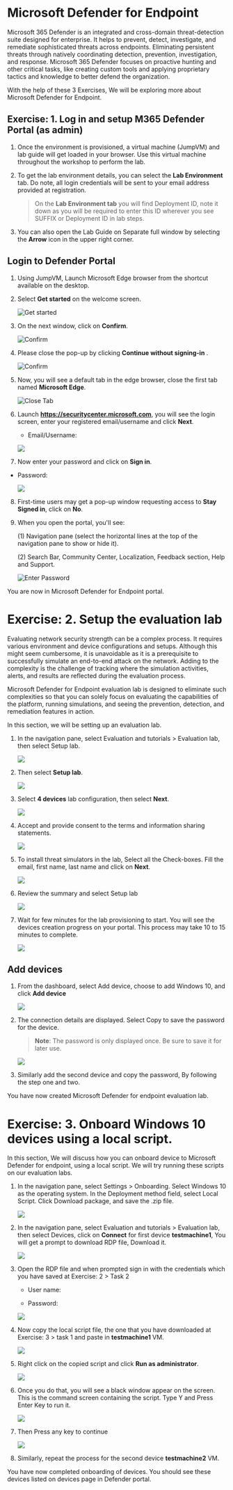 # Microsoft Defender for Endpoint

Microsoft 365 Defender is an integrated and cross-domain threat-detection suite designed for enterprise. It helps to prevent, detect, investigate, and remediate sophisticated threats across endpoints. Eliminating persistent threats through natively coordinating detection, prevention, investigation, and response. Microsoft 365 Defender focuses on proactive hunting and other critical tasks, like creating custom tools and applying proprietary tactics and knowledge to better defend the organization.

With the help of these 3 Exercises, We will be exploring more about Microsoft Defender for Endpoint.


## Exercise: 1. Log in and setup M365 Defender Portal (as admin)

 
 

1. Once the environment is provisioned, a virtual machine (JumpVM) and lab guide will get loaded in your browser. Use this virtual machine throughout the workshop to perform the lab. 

 
 

2. To get the lab environment details, you can select the **Lab Environment** tab. Do note, all login credentials will be sent to your email address provided at registration. 

  

    > On the **Lab Environment tab** you will find Deployment ID, note it down as you will be required to enter this ID wherever you see SUFFIX or Deployment ID in lab steps.

  

3. You can also open the Lab Guide on Separate full window by selecting the **Arrow** icon in the upper right corner.

  

## Login to Defender Portal





1.	Using JumpVM, Launch Microsoft Edge browser from the shortcut available on the desktop.

    

2. Select **Get started** on the welcome screen. 

 
 

   ![](images/edge-get-started-window.png "Get started")

    

3. On the next window, click on **Confirm**.  

 
 

   ![](./images/edge-confirm.png "Confirm") 

    

4. Please close the pop-up by clicking **Continue without signing-in** . 

 
 

   ![](images/edge-continue.png "Confirm") 

    

5. Now, you will see a default tab in the edge browser, close the first tab named **Microsoft Edge**.  

 
 

   ![](images/close-tab.png "Close Tab") 

    


6. Launch **https://securitycenter.microsoft.com**, you will see the login screen, enter your registered email/username and click **Next**. 

   * Email/Username: <inject key="AzureAdUserEmail"></inject>

    


   ![](images/azure-login-enter-email.png)

      

7.	Now enter your password and click on **Sign in**.

   * Password: <inject key="AzureAdUserEmail"></inject>

    


      ![](images/azure-login-enter-password1.png)

      

8.	First-time users may get a pop-up window requesting access to **Stay Signed in**, click on **No**.






9. When you open the portal, you'll see:

   (1) Navigation pane (select the horizontal lines at the top of the navigation pane to show or hide it).

   (2) Search Bar, Community Center, Localization, Feedback section, Help and Support.




     ![](images/defender-dashboard.png "Enter Password")

You are now in Microsoft Defender for Endpoint portal. 

# Exercise: 2. Setup the evaluation lab
Evaluating network security strength can be a complex process. It requires various environment and device configurations and setups. Although this might seem cumbersome, it is unavoidable as it is a prerequisite to successfully simulate an end-to-end attack on the network. Adding to the complexity is the challenge of tracking where the simulation activities, alerts, and results are reflected during the evaluation process.

Microsoft Defender for Endpoint evaluation lab is designed to eliminate such complexities so that you can solely focus on evaluating the capabilities of the platform, running simulations, and seeing the prevention, detection, and remediation features in action.

In this section, we will be setting up an evaluation lab.

1. In the navigation pane, select Evaluation and tutorials > Evaluation lab, then select Setup lab.






   ![](images/navigateevaluation-lab.png)







2. Then select **Setup lab**.





   ![](images/evaluation-lab-setup.png)






3. Select **4 devices** lab configuration, then select **Next**.





   ![](images/lab-creation-page.png)






4. Accept and provide consent to the terms and information sharing statements.




   ![](images/accept.png)




5. To install threat simulators in the lab, Select all the Check-boxes. Fill the email, first name, last name and click on **Next**.




   ![](images/accept-terms.png)



6. Review the summary and select Setup lab




   ![](images/lab-setup-summary.png)




7. Wait for few minutes for the lab provisioning to start. You will see the devices creation progress on your portal. This process may take 10 to 15 minutes to complete.





   ![](images/setup-done.png)




## Add devices




1. From the dashboard, select Add device, choose to add Windows 10, and click **Add device**




   ![](images/add-device.png)




2. The connection details are displayed. Select Copy to save the password for the device.
   
   
   > **Note**: The password is only displayed once. Be sure to save it for later use.




   ![](images/add-machine-eval-lab.png)




3. Similarly add the second device and copy the password, By following the step one and two.


You have now created Microsoft Defender for endpoint evaluation lab. 

# Exercise: 3. Onboard Windows 10 devices using a local script.
In this section, We will discuss how you can onboard device to Microsoft Defender for endpoint, using a local script. We will try running these scripts on our evaluation labs.

1. In the navigation pane, select Settings > Onboarding. Select Windows 10 as the operating system. In the Deployment method field, select Local Script. Click Download package, and save the .zip file.




   ![](images/onboarding.png)





2. In the navigation pane, select Evaluation and tutorials > Evaluation lab, then select Devices, click on **Connect** for first device **testmachine1**, You will get a prompt to download RDP file, Download it.





   ![](images/rdp-download.png)





3. Open the RDP file and when prompted sign in with the credentials which you have saved at Exercise: 2 > Task 2

   * User name: <inject key="AzureAdUserEmail"></inject>
   
   * Password: <inject key="AzureAdUserEmail"></inject>




   ![](images/rdp-connect.png)




4. Now copy the local script file, the one that you have downloaded at Exercise: 3 > task 1 and paste in **testmachine1** VM.




   ![](images/script-copy-to-vm.png)




5. Right click on the copied script and click **Run as administrator**.




   ![](images/right-click-run-script.png)




6. Once you do that, you will see a black window appear on the screen. This is the command screen containing the script. Type Y and Press Enter Key to run it.




   ![](images/confirm-it.png)




7. Then Press any key to continue




   ![](images/press-any-key.png)





8.	Similarly, repeat the process for the second device **testmachine2** VM.


You have now completed onboarding of devices. You should see these devices listed on devices page in Defender portal.
